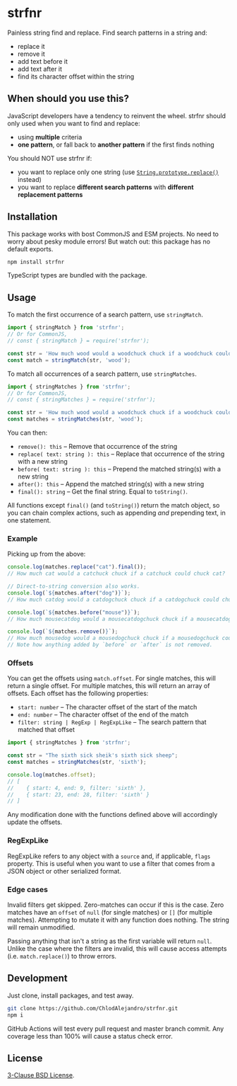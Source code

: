# strfnr

Painless string find and replace. Find search patterns in a string and:
* replace it
* remove it
* add text before it
* add text after it
* find its character offset within the string

## When should you use this?
JavaScript developers have a tendency to reinvent the wheel. strfnr should only used
when you want to find and replace:

* using **multiple** criteria
* **one pattern**, or fall back to **another pattern** if the first finds nothing

You should NOT use strfnr if:
* you want to replace only one string (use [`String.prototype.replace()`](https://developer.mozilla.org/en-US/docs/Web/JavaScript/Reference/Global_Objects/String/replace) instead)
* you want to replace **different search patterns** with **different replacement patterns**

## Installation
This package works with bost CommonJS and ESM projects. No need to worry about pesky
module errors! But watch out: this package has no default exports.

```bash
npm install strfnr
```

TypeScript types are bundled with the package.

## Usage
To match the first occurrence of a search pattern, use `stringMatch`.
```js
import { stringMatch } from 'strfnr';
// Or for CommonJS,
// const { stringMatch } = require('strfnr');

const str = 'How much wood would a woodchuck chuck if a woodchuck could chuck wood?';
const match = stringMatch(str, 'wood');
```

To match all occurrences of a search pattern, use `stringMatches`.
```js
import { stringMatches } from 'strfnr';
// Or for CommonJS,
// const { stringMatches } = require('strfnr');

const str = 'How much wood would a woodchuck chuck if a woodchuck could chuck wood?';
const matches = stringMatches(str, 'wood');
```

You can then:
* `remove(): this` – Remove that occurrence of the string
* `replace( text: string ): this` – Replace that occurrence of the string with a new string
* `before( text: string ): this` – Prepend the matched string(s) with a new string
* `after(): this` – Append the matched string(s) with a new string
* `final(): string` – Get the final string. Equal to `toString()`.

All functions except `final()` (and `toString()`) return the match object, so you can
chain complex actions, such as appending *and* prepending text, in one statement.

### Example
Picking up from the above:

```js
console.log(matches.replace("cat").final());
// How much cat would a catchuck chuck if a catchuck could chuck cat?

// Direct-to-string conversion also works.
console.log(`${matches.after("dog")}`);
// How much catdog would a catdogchuck chuck if a catdogchuck could chuck catdog?

console.log(`${matches.before("mouse")}`);
// How much mousecatdog would a mousecatdogchuck chuck if a mousecatdogchuck could chuck mousecatdog?

console.log(`${matches.remove()}`);
// How much mousedog would a mousedogchuck chuck if a mousedogchuck could chuck mousedog?
// Note how anything added by `before` or `after` is not removed.
```

### Offsets
You can get the offsets using `match.offset`. For single matches, this will return a single
offset. For multiple matches, this will return an array of offsets. Each offset has the
following properties:
* `start: number` – The character offset of the start of the match
* `end: number` – The character offset of the end of the match
* `filter: string | RegExp | RegExpLike` – The search pattern that matched that offset

```js
import { stringMatches } from 'strfnr';

const str = "The sixth sick sheik's sixth sick sheep";
const matches = stringMatches(str, 'sixth');

console.log(matches.offset);
// [
//    { start: 4, end: 9, filter: 'sixth' },
//    { start: 23, end: 28, filter: 'sixth' }
// ]
```

Any modification done with the functions defined above will accordingly update the
offsets.

### RegExpLike
RegExpLike refers to any object with a `source` and, if applicable, `flags` property.
This is useful when you want to use a filter that comes from a JSON object or other
serialized format.

### Edge cases
Invalid filters get skipped. Zero-matches can occur if this is the case. Zero matches
have an `offset` of `null` (for single matches) or `[]` (for multiple matches).
Attempting to mutate it with any function does nothing. The string will remain
unmodified.

Passing anything that isn't a string as the first variable will return `null`.
Unlike the case where the filters are invalid, this will cause access attempts
(i.e. `match.replace()`) to throw errors.

## Development
Just clone, install packages, and test away.
```bash
git clone https://github.com/ChlodAlejandro/strfnr.git
npm i
```

GitHub Actions will test every pull request and master branch commit. Any coverage less
than 100% will cause a status check error.

## License
[3-Clause BSD License](https://opensource.org/license/bsd-3-clause/).
